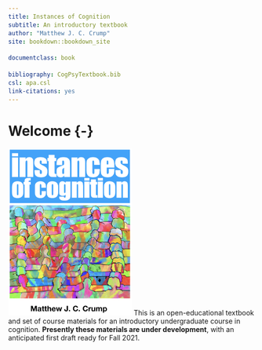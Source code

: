 ```yaml
--- 
title: Instances of Cognition
subtitle: An introductory textbook
author: "Matthew J. C. Crump"
site: bookdown::bookdown_site

documentclass: book

bibliography: CogPsyTextbook.bib
csl: apa.csl
link-citations: yes
---
```


# Welcome {-}



<img class="cover" src="imgs/cover.png" width="50%"/> This is an open-educational textbook and set of course materials for an introductory undergraduate course in cognition. **Presently these materials are under development**, with an anticipated first draft ready for Fall 2021.
